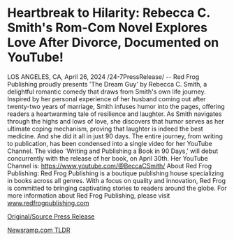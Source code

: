 # Heartbreak to Hilarity: Rebecca C. Smith's Rom-Com Novel Explores Love After Divorce, Documented on YouTube!

LOS ANGELES, CA, April 26, 2024 /24-7PressRelease/ -- Red Frog Publishing proudly presents 'The Dream Guy' by Rebecca C. Smith, a delightful romantic comedy that draws from Smith's own life journey. Inspired by her personal experience of her husband coming out after twenty-two years of marriage, Smith infuses humor into the pages, offering readers a heartwarming tale of resilience and laughter. As Smith navigates through the highs and lows of love, she discovers that humor serves as her ultimate coping mechanism, proving that laughter is indeed the best medicine.  And she did it all in just 90 days. The entire journey, from writing to publication, has been condensed into a single video for her YouTube Channel. The video 'Writing and Publishing a Book in 90 Days,' will debut concurrently with the release of her book, on April 30th.  Her YouTube Channel is: https://www.youtube.com/@BeccaCSmith/  About Red Frog Publishing:  Red Frog Publishing is a boutique publishing house specializing in books across all genres. With a focus on quality and innovation, Red Frog is committed to bringing captivating stories to readers around the globe.  For more information about Red Frog Publishing, please visit www.redfrogpublishing.com 

[Original/Source Press Release](https://www.24-7pressrelease.com/press-release/510335/heartbreak-to-hilarity-rebecca-c-smiths-rom-com-novel-explores-love-after-divorce-documented-on-youtube) 

[Newsramp.com TLDR](https://newsramp.com/None) 